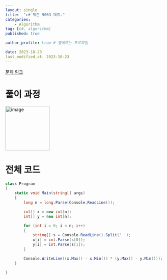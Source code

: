 ```yaml
---
layout: single
title:  "c# 백준 9063 대지."
categories: 
    - Algorithm
tag: [c#, algorithm]
published: true

author_profile: true # 옆에뜨는 프로파일

date: 2023-10-23
last_modified_at: 2023-10-23
---
```

[문제 링크](https://www.acmicpc.net/problem/9063)

# 풀이 과정

<img width="139" alt="image" src="https://github.com/novicehog/comments/assets/131991619/e7b0ce36-bba0-4967-a731-9dd1e8c6fa4e">


# 전체 코드
```c#
class Program
{
    static void Main(string[] args)
    {
        long n = long.Parse(Console.ReadLine());

        int[] x = new int[n];
        int[] y = new int[n];

        for (int i = 0; i < n; i++)
        {
            string[] s = Console.ReadLine().Split(' ');
            x[i] = int.Parse(s[0]);
            y[i] = int.Parse(s[1]);
        }

        Console.WriteLine((x.Max() - x.Min()) * (y.Max() - y.Min()));
    }

}
```